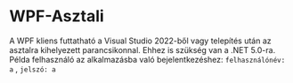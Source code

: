 # WPF-Asztali
A WPF kliens futtatható a Visual Studio 2022-ből vagy telepítés után az asztalra kihelyezett parancsikonnal.
Ehhez is szükség van a .NET 5.0-ra.
Példa felhasználó az alkalmazásba való bejelentkezéshez:  ```felhasználónév: a``` , ```jelszó: a```
